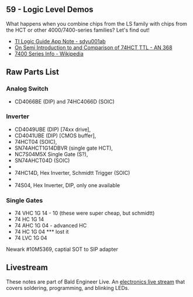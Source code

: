 ## 59 - Logic Level Demos 
What happens when you combine chips from the LS family with chips from the HCT or other 4000/7400-series families? Let's find out!

- [TI Logic Guide App Note - sdyu001ab](https://www.ti.com/lit/sg/sdyu001ab/sdyu001ab.pdf?ts=1612010759614)
- [On Semi Introduction to and Comparison of 74HCT TTL - AN 368](https://www.onsemi.com/pub/Collateral/AN-368.pdf)
- [7400 Series Info - Wikipedia](https://en.wikipedia.org/wiki/7400-series_integrated_circuits)


## Raw Parts List

### Analog Switch
- CD4066BE (DIP) and 74HC4066D (SOIC)

### Inverter
- CD4049UBE (DIP) [74xx drive], 
- CD4041UBE (DIP) [CMOS buffer], 
- 74HCT04 (SOIC), 
- SN74AHCT1G14DBVR (single gate HCT), 
- NC7S04M5X Single Gate (S?), 
- SN74AHCT04D (SOIC)
-    
- 74HC14D, Hex Inverter, Schmidtt Trigger (SOIC)
-   
- 74S04, Hex Inverter, DIP, only one available

### Single Gates
- 74 VHC 1G 14 - 10 (these were super cheap, but schmidtt)
- 74 HC  1G 14
- 74 AHC 1G 04 - advanced HC
- 74 HC  1G 04 *** lost it
- 74 LVC 1G 04

Newark #10M5369, captial SOT to SIP adapter



## Livestream
These notes are part of Bald Engineer Live. An [electronics live stream](https://twitch.tv/baldengineer) that covers soldering, programming, and blinking LEDs.